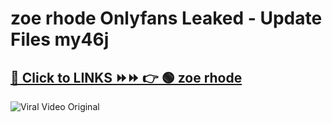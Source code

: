 
 # zoe rhode Onlyfans Leaked - Update Files my46j

## <h2><a href="https://clipsfans.com/zoe_rhode&ref=git">🔗 Click to LINKS ⏩⏩ 👉 🟢 zoe rhode </a></h2>

<a href="https://clipsfans.com/zoe_rhode&ref=git" rel="nofollow" data-target="animated-image.originalLink"><img src="https://i.ibb.co.com/xMMVF88/686577567.gif" alt="Viral Video Original" style="max-width: 100%; display: inline-block;" data-target="animated-image.originalImage"></a>

